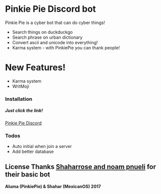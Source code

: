 # Pinkie Pie Discord bot

Pinkie Pie is a cyber bot that can do cyber things!
  - Search things on duckduckgo
  - Search phrase on urban dictionary
  - Convert ascii and unicode into everything!
  - Karma system - with PinkiePie you can thank people!

# New Features!

  - Karma system
  - WritMoji

### Installation
##### Just click the link!
[Pinkie Pie Discord](https://discordapp.com/oauth2/authorize?&client_id=342379387997519872&scope=bot&permissions=10)

### Todos
 - Auto initial when join a server
 - Add better database

License
Thanks [Shaharrose and noam pnueli](https://github.com/shaharrose/ScubilDiscord) for their basic bot
----

**Aluma (PinkiePie) & Shahar (MexicanOS) 2017**